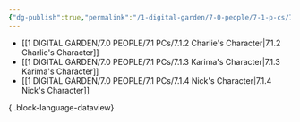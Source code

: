 ```yaml
---
{"dg-publish":true,"permalink":"/1-digital-garden/7-0-people/7-1-p-cs/7-1-1-player-characters-overview/","title":"Player Characters Overview","tags":["MOC"]}
---
```


- [[1 DIGITAL GARDEN/7.0 PEOPLE/7.1 PCs/7.1.2 Charlie's Character\|7.1.2 Charlie's Character]]
- [[1 DIGITAL GARDEN/7.0 PEOPLE/7.1 PCs/7.1.3 Karima's Character\|7.1.3 Karima's Character]]
- [[1 DIGITAL GARDEN/7.0 PEOPLE/7.1 PCs/7.1.4 Nick's Character\|7.1.4 Nick's Character]]

{ .block-language-dataview}
